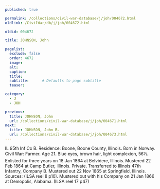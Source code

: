 ```yaml
---
published: true

permalink: /collections/civil-war-database/j/joh/004672.html
oldlink: /CivilWar/db/j/joh/004672.html

oldid: 004672

title: JOHNSON, John

pagelist:
  exclude: false
  order: 4672
  image: 
  alt:
  caption:
  title:
  subtitle:      # Defaults to page subtitle
  teaser:

category: 
  - J 
  - JOH

previous:
  title: JOHNSON, John
  url: /collections/civil-war-database/j/joh/004671.html  
next:
  title: JOHNSON, John B.
  url: /collections/civil-war-database/j/joh/004673.html   
---
```

IL 95th Inf Co B. Residence: Boone, Boone County, Illinois. Born in Norway. Civil War: Farmer. Age 21. Blue eyes, brown hair, light complexion, 5&#146;6&frac12;&#148;. Enlisted for three years on 18 Jan 1864 at Belvidere, Illinois. Mustered 22 Feb 1864 at Camp Butler, Illinois. Private. Transferred to Illinois 47th Infantry, Company B. Mustered out 22 Nov 1865 at Springfield, Illinois. Sources: (ILSA reel 8 p10). Mustered out with his Company on 21 Jan 1866 at Demopolis, Alabama. (ILSA reel 17 p47)